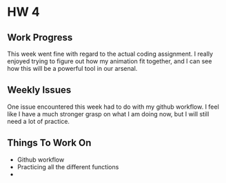 # HW 4

## Work Progress

  This week went fine with regard to the actual coding assignment.
  I really enjoyed trying to figure out how my animation fit together, and I can see how this will be a powerful tool in our arsenal.

## Weekly Issues

  One issue encountered this week had to do with my github workflow. I feel like I have a much stronger grasp on what I am doing now, but I will still need a lot of practice. 

## Things To Work On

  * Github workflow
  * Practicing all the different functions
  *
